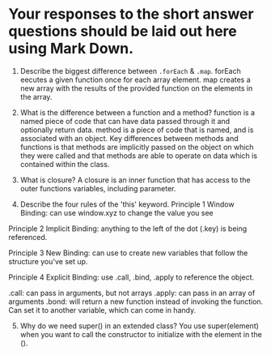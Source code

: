 # Your responses to the short answer questions should be laid out here using Mark Down.
1. Describe the biggest difference between `.forEach` & `.map`.
   forEach eecutes a given function once for each array element.
   map creates a new array with the results of the provided function on the elements in the array.

2. What is the difference between a function and a method?
   function is a named piece of code that can have data passed through it and optionally return data.
   method is a piece of code that is named, and is associated with an object. Key differences between methods and functions is that methods are implicitly passed on the object on which they were called and that methods are able to operate on data which is contained within the class.

3. What is closure?
   A closure is an inner function that has access to the outer functions variables, including parameter.

4. Describe the four rules of the 'this' keyword.
Principle 1
Window Binding: can use window.xyz to change the value you see

Principle 2 
Implicit Binding: anything to the left of the dot (.key) is being referenced.

Principle 3
New Binding: can use to create new variables that follow the structure you've set up.

Principle 4
Explicit Binding: use .call, .bind, .apply to reference the object.
  
.call: can pass in arguments, but not arrays
.apply: can pass in an array of arguments
.bond: will return a new function instead of invoking the function. Can set it to another variable, which can come in handy.

5. Why do we need super() in an extended class?
   You use super(element) when you want to call the constructor to initialize with the element in the ().
